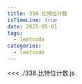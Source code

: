 ```yaml
---
title: 338.比特位计数
isTimeLine: true
date: 2025-05-01
tags:
  - leetcode
categories:
  - leetcode
---
```


<<< ./338.比特位计数.js
